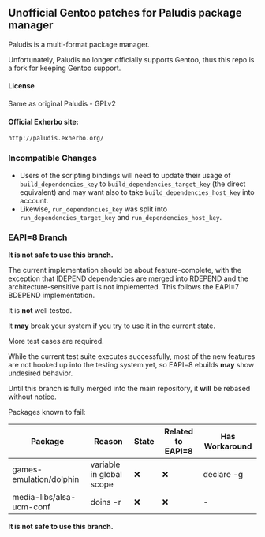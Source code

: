 ## Unofficial Gentoo patches for Paludis package manager 

Paludis is a multi-format package manager.

Unfortunately, Paludis no longer officially supports Gentoo, thus this repo is a fork for keeping Gentoo support.

#### License
Same as original Paludis - GPLv2

#### Official Exherbo site:
    http://paludis.exherbo.org/

### Incompatible Changes

  - Users of the scripting bindings will need to update their usage of
    `build_dependencies_key` to `build_dependencies_target_key` (the direct
    equivalent) and may want also to take `build_dependencies_host_key` into
    account.
  - Likewise, `run_dependencies_key` was split into
    `run_dependencies_target_key` and `run_dependencies_host_key`.

### EAPI=8 Branch

**It is not safe to use this branch.**

The current implementation should be about feature-complete, with the exception
that IDEPEND dependencies are merged into RDEPEND and the
architecture-sensitive part is not implemented. This follows the EAPI=7 BDEPEND
implementation.

It is **not** well tested.

It **may** break your system if you try to use it in the current state.

More test cases are required.

While the current test suite executes successfully, most of the new features
are not hooked up into the testing system yet, so EAPI=8 ebuilds **may** show
undesired behavior.

Until this branch is fully merged into the main repository, it **will** be
rebased without notice.

Packages known to fail:

| Package | Reason | State | Related to EAPI=8 | Has Workaround |
| ------- | ------ | ----- | ----------------- | -------------- |
| games-emulation/dolphin | variable in global scope | ❌ | ❌ | declare -g |
| media-libs/alsa-ucm-conf | doins -r | ❌ | ❌ | - |

**It is not safe to use this branch.**
